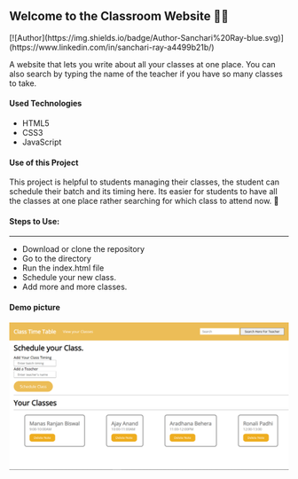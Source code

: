 <h2> Welcome to the Classroom Website 👩‍🏫</h2>
[![Author](https://img.shields.io/badge/Author-Sanchari%20Ray-blue.svg)](https://www.linkedin.com/in/sanchari-ray-a4499b21b/)

<p>A website that lets you write about all your classes at one place. You can also search by typing the name of the teacher if you have so many classes to take.</p>

<h4>Used Technologies</h4>
<ul>
  <li>HTML5</li>
  <li>CSS3</li>
  <li>JavaScript</li>
</ul>

<h4> Use of this Project </h4>
<p> This project is helpful to students managing their classes, the student can schedule their batch and its timing here. Its easier for students to have all the classes at one place rather searching for which class to attend now. 🏫</p>


#### Steps to Use:
---

- Download or clone the repository
- Go to the directory
- Run the index.html file
- Schedule your new class.
- Add more and more classes.


<h4> Demo picture </h4>  

![project-img](./class.png)

